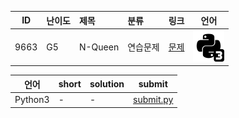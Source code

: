 | ID | 난이도 | 제목 | 분류 | 링크 | 언어 |
| -- | ---- | :-- | :-- | --- | --- |
| 9663 | G5 | N-Queen | 연습문제 | [문제](https://www.acmicpc.net/problem/9663) | [![python3](/assets/python3.svg)](/solutions/%5BG5%5D9663%20N-Queen/submit.py)  |

| 언어 | short | solution | submit |
| --- | ----- | -------- | ------ |
| Python3 | - | - | [submit.py](submit.py) |
